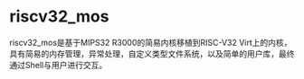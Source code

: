# riscv32_mos

riscv32_mos是基于MIPS32 R3000的简易内核移植到RISC-V32 Virt上的内核，具有简易的内存管理，异常处理，自定义类型文件系统，以及简单的用户库，最终通过Shell与用户进行交互。


